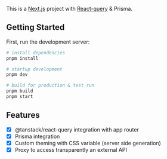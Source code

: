 This is a [Next.js](https://nextjs.org/) project with [React-query](https://tanstack.com/query/latest/) & Prisma.

## Getting Started

First, run the development server:

```bash
# install dependencies
pnpm install

# startup development
pnpm dev

# build for production & test run
pnpm build
pnpm start
```

## Features 

- [x] @tanstack/react-query integration with app router
- [x] Prisma integration
- [x] Custom theming with CSS variable (server side generation)
- [x] Proxy to access transparently an external API

